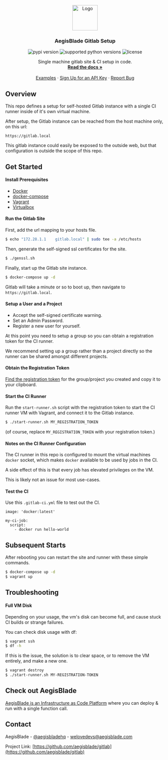 <p align="center">
  <a href="https://www.aegisblade.com">
    <img src="https://www.aegisblade.com/images/BigCloud.png" alt="Logo" width="80">
  </a>

  <h3 align="center">AegisBlade Gitlab Setup</h3>

  <p align="center">
    <img src="https://img.shields.io/pypi/v/aegisblade" alt="pypi version" />
    <img src="https://img.shields.io/pypi/pyversions/aegisblade" alt="supported python versions" />
    <img src="https://img.shields.io/github/license/aegisblade/aegis-python" alt="license">
  </p>

  <p align="center">
    Single machine gitlab site & CI setup in code.
    <br />
    <a href="https://www.aegisblade.com/docs"><strong>Read the docs »</strong></a>
    <br />
    <br />
    <a href="https://www.github.com/aegisblade/examples">Examples</a>
    ·
    <a href="https://www.aegisblade.com/account/register">Sign Up for an API Key</a>
    ·
    <a href="https://github.com/aegisblade/gitlab/issues">Report Bug</a>
  </p>
</p>

## Overview

This repo defines a setup for self-hosted Gitlab instance with a single CI runner inside of it's own virtual machine.

After setup, the Gitlab instance can be reached from the host machine only, on this url:
```
https://gitlab.local
```

This gitlab instance could easily be exposed to the outside web, but that configuration is outside the scope of this repo.

## Get Started

#### Install Prerequisites

 - [Docker](https://docs.docker.com/install/)
 - [docker-compose](https://docs.docker.com/compose/install/)
 - [Vagrant](https://www.vagrantup.com/docs/installation/)
 - [Virtualbox](https://www.virtualbox.org/wiki/Downloads)

#### Run the Gitlab Site
First, add the url mapping to your hosts file.

```bash
$ echo "172.28.1.1    gitlab.local" | sudo tee -a /etc/hosts
```

Then, generate the self-signed ssl certificates for the site.
```bash
$ ./genssl.sh
```

Finally, start up the Gitlab site instance.

```bash
$ docker-compose up -d
```

Gitlab will take a minute or so to boot up, then navigate to `https://gitlab.local`.

#### Setup a User and a Project

 - Accept the self-signed certificate warning.
 - Set an Admin Password.
 - Register a new user for yourself.

At this point you need to setup a group so you can obtain a registration token for the CI runner.

We recommend setting up a group rather than a project directly so the runner can be shared amongst different projects.

#### Obtain the Registration Token

[Find the registration token]() for the group/project you created and copy it to your clipboard.

#### Start the CI Runner

Run the `start-runner.sh` script with the registration token to start the CI runner VM with Vagrant, and connect it to the Gitlab instance.

```bash
$ ./start-runner.sh MY_REGISTRATION_TOKEN
```

(of course, replace `MY_REGISTRATION_TOKEN` with your registration token.)

#### Notes on the CI Runner Configuration

The CI runner in this repo is configured to mount the virtual machines `docker` socket, which makes `docker` available to be used by jobs in the CI.

A side effect of this is that every job has elevated privileges on the VM.

This is likely not an issue for most use-cases.

#### Test the CI

Use this `.gitlab-ci.yml` file to test out the CI.

```
image: 'docker:latest'

my-ci-job:
  script:
    - docker run hello-world
```

## Subsequent Starts

After rebooting you can restart the site and runner with these simple commands.

```bash
$ docker-compose up -d
$ vagrant up
```

## Troubleshooting

#### Full VM Disk
Depending on your usage, the vm's disk can become full, and cause stuck CI builds or strange failures.

You can check disk usage with df:
```bash
$ vagrant ssh
$ df -h
```

If this is the issue, the solution is to clear space, or to remove the VM entirely, and make a new one.

```bash
$ vagrant destroy
$ ./start-runner.sh MY-REGISTRATION-TOKEN
```

## Check out AegisBlade

[AegisBlade is an Infrastructure as Code Platform](https://www.aegisblade.com) where you can deploy & run with a single function call.

## Contact

AegisBlade - [@aegisbladehq](https://twitter.com/aegisbladehq) - welovedevs@aegisblade.com

Project Link: [https://github.com/aegisblade/gitlab](https://github.com/aegisblade/gitlab)



